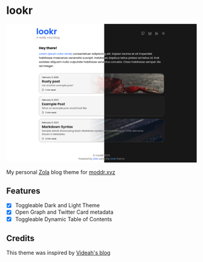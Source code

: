 # lookr

![](static/images/screenshot.png)

My personal [Zola](https://www.getzola.org) blog theme for [moddr.xyz](https://moddr.xyz)

## Features
 - [X] Toggleable Dark and Light Theme 
 - [X] Open Graph and Twitter Card metadata
 - [X] Toggleable Dynamic Table of Contents

## Credits
This theme was inspired by [Videah's blog](https://blog.videah.net)